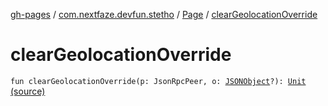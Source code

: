 [gh-pages](../../index.md) / [com.nextfaze.devfun.stetho](../index.md) / [Page](index.md) / [clearGeolocationOverride](./clear-geolocation-override.md)

# clearGeolocationOverride

`fun clearGeolocationOverride(p: JsonRpcPeer, o: `[`JSONObject`](https://developer.android.com/reference/org/json/JSONObject.html)`?): `[`Unit`](https://kotlinlang.org/api/latest/jvm/stdlib/kotlin/-unit/index.html) [(source)](https://github.com/NextFaze/dev-fun/tree/master/devfun-stetho/src/main/java/com/nextfaze/devfun/stetho/Stetho.kt#L103)